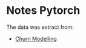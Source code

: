 # Notes Pytorch

The data was extract from:

- [Churn Modelling](https://www.kaggle.com/datasets/amisha0528/churn-modelling-dataset/data)
